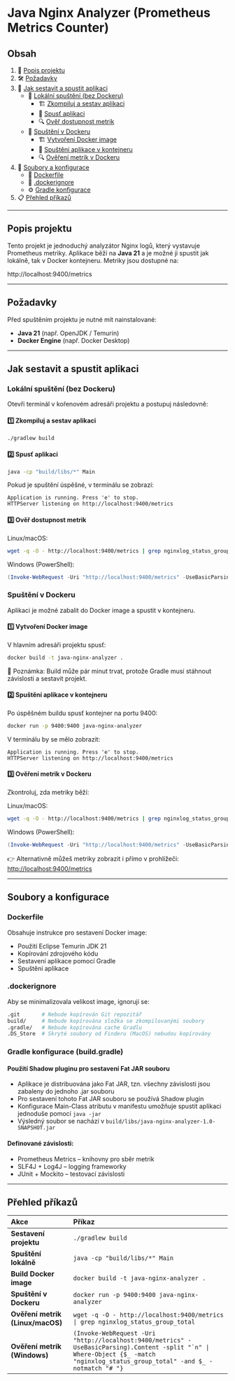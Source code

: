 # Java Nginx Analyzer (Prometheus Metrics Counter)

## Obsah
1. 📌 [Popis projektu](#popis-projektu)
2. 🛠 [Požadavky](#požadavky)
3. 🚀 [Jak sestavit a spustit aplikaci](#jak-sestavit-a-spustit-aplikaci)
    - 📍 [Lokální spuštění (bez Dockeru)](#lokální-spuštění-bez-dockeru)
        - 🏗️ [Zkompiluj a sestav aplikaci](#1️⃣-zkompiluj-a-sestav-aplikaci)
        - 🏃 [Spusť aplikaci](#2️⃣-spusť-aplikaci)
        - 🔍 [Ověř dostupnost metrik](#3️⃣-ověř-dostupnost-metrik)
    - 🐳 [Spuštění v Dockeru](#spuštění-v-dockeru)
        - 🏗️ [Vytvoření Docker image](#1️⃣-vytvoření-docker-image)
        - 🏃 [Spuštění aplikace v kontejneru](#2️⃣-spuštění-aplikace-v-kontejneru)
        - 🔍 [Ověření metrik v Dockeru](#3️⃣-ověření-metrik-v-dockeru)
4. 📂 [Soubory a konfigurace](#soubory-a-konfigurace)
    - 📝 [Dockerfile](#dockerfile)
    - 🚫 [.dockerignore](#dockerignore)
    - ⚙️ [Gradle konfigurace](#gradle-konfigurace-buildgradle)
5. 📋 [Přehled příkazů](#přehled-příkazů)

---

## Popis projektu
Tento projekt je jednoduchý analyzátor Nginx logů, který vystavuje Prometheus metriky. 
Aplikace běží na **Java 21** a je možné ji spustit jak lokálně, tak v Docker kontejneru. Metriky jsou dostupné na:

http://localhost:9400/metrics

---

## Požadavky
Před spuštěním projektu je nutné mít nainstalované:
- **Java 21** (např. OpenJDK / Temurin)
- **Docker Engine** (např. Docker Desktop)

---

## Jak sestavit a spustit aplikaci

### Lokální spuštění (bez Dockeru)
Otevři terminál v kořenovém adresáři projektu a postupuj následovně:

#### 1️⃣ **Zkompiluj a sestav aplikaci**

```sh
./gradlew build
```

#### 2️⃣ **Spusť aplikaci**

```sh
java -cp "build/libs/*" Main
```

Pokud je spuštění úspěšné, v terminálu se zobrazí:
```arduino
Application is running. Press 'e' to stop.
HTTPServer listening on http://localhost:9400/metrics
```

#### 3️⃣ **Ověř dostupnost metrik**

Linux/macOS:
```sh
wget -q -O - http://localhost:9400/metrics | grep nginxlog_status_group_total
```

Windows (PowerShell):
```powershell
(Invoke-WebRequest -Uri "http://localhost:9400/metrics" -UseBasicParsing).Content -split "`n" | Where-Object {$_ -match "nginxlog_status_group_total" -and $_ -notmatch "# "}
```

### Spuštění v Dockeru
Aplikaci je možné zabalit do Docker image a spustit v kontejneru.

#### 1️⃣ Vytvoření Docker image

V hlavním adresáři projektu spusť:
```sh
docker build -t java-nginx-analyzer .
```

📌 Poznámka: 
Build může pár minut trvat, protože Gradle musí stáhnout závislosti a sestavit projekt.

#### 2️⃣ Spuštění aplikace v kontejneru
Po úspěšném buildu spusť kontejner na portu 9400:
```sh
docker run -p 9400:9400 java-nginx-analyzer
```

V terminálu by se mělo zobrazit:
```arduino
Application is running. Press 'e' to stop.
HTTPServer listening on http://localhost:9400/metrics
```

#### 3️⃣ Ověření metrik v Dockeru
Zkontroluj, zda metriky běží:

Linux/macOS:
```sh
wget -q -O - http://localhost:9400/metrics | grep nginxlog_status_group_total
```

Windows (PowerShell):
```powershell
(Invoke-WebRequest -Uri "http://localhost:9400/metrics" -UseBasicParsing).Content -split "`n" | Where-Object {$_ -match "nginxlog_status_group_total" -and $_ -notmatch "# "}
```

👉 Alternativně můžeš metriky zobrazit i přímo v prohlížeči: [http://localhost:9400/metrics](http://localhost:9400/metrics)

---

## Soubory a konfigurace
### Dockerfile
Obsahuje instrukce pro sestavení Docker image:
- Použití Eclipse Temurin JDK 21
- Kopírování zdrojového kódu
- Sestavení aplikace pomocí Gradle
- Spuštění aplikace

### .dockerignore
Aby se minimalizovala velikost image, ignorují se:
```bash
.git       # Nebude kopírován Git repozitář
build/     # Nebude kopírována složka se zkompilovanými soubory
.gradle/   # Nebude kopírována cache Gradlu
.DS_Store  # Skryté soubory od Finderu (MacOS) nebudou kopírovány
```

### Gradle konfigurace (build.gradle)
#### Použití Shadow pluginu pro sestavení Fat JAR souboru
- Aplikace je distribuována jako Fat JAR, tzn. všechny závislosti jsou zabaleny do jednoho .jar souboru
- Pro sestavení tohoto Fat JAR souboru se používá Shadow plugin
- Konfigurace Main-Class atributu v manifestu umožňuje spustit aplikaci jednoduše pomocí `java -jar`
- Výsledný soubor se nachází v `build/libs/java-nginx-analyzer-1.0-SNAPSHOT.jar`

#### Definované závislosti:
- Prometheus Metrics – knihovny pro sběr metrik
- SLF4J + Log4J – logging frameworky
- JUnit + Mockito – testovací závislosti

---

## Přehled příkazů

| Akce                        | Příkaz |
|:----------------------------|:------------------|
| **Sestavení projektu**      | `./gradlew build` |
| **Spuštění lokálně**        | `java -cp "build/libs/*" Main` |
| **Build Docker image**      | `docker build -t java-nginx-analyzer .` |
| **Spuštění v Dockeru**      | `docker run -p 9400:9400 java-nginx-analyzer` |
| **Ověření metrik (Linux/macOS)** | ```wget -q -O - http://localhost:9400/metrics \| grep nginxlog_status_group_total``` |
| **Ověření metrik (Windows)** | ```(Invoke-WebRequest -Uri "http://localhost:9400/metrics" -UseBasicParsing).Content -split "`n" \| Where-Object {$_ -match "nginxlog_status_group_total" -and $_ -notmatch "# "}``` |